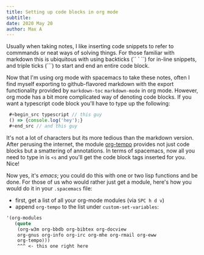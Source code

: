 ```yaml
---
title: Setting up code blocks in org mode
subtitle: 
date: 2020 May 20
author: Max A
---
```

<section>
Usually when taking notes, I like inserting code snippets to refer to commmands or neat ways of solving things. For those familiar with markdown this is ubiquitous with using backticks (`` ` ``) for in-line snippets, and triple ticks (```) to start and end an entire code block.

Now that I'm using org mode with spacemacs to take these notes, often I find myself exporting to github-flavored markdown with the export functionality provided by `markdown-toc` `markdown-mode` in org mode. However, org mode has a bit more complicated way of denoting code blocks. If you want a typescript code block you'll have to type up the following:

```typescript
 #+begin_src typescript // this guy
 () => {console.log('hey');}
 #+end_src // and this guy
```

It's not a lot of characters but its more tedious than the markdown version. After perusing the internet, the module [org-tempo](https://orgmode.org/manual/Structure-Templates.html) provides not just code blocks but a smattering of annotations. In terms of spacemacs, now all you need to type in is `<s` and you'll get the code block tags inserted for you. Nice!

Now yes, it's _emacs_; you could do this with one or two lisp functions and be done. For those of us who would rather just get a module, here's how you would do it in your `.spacemacs` file:

- first, get a list of all your org-mode modules (via `SPC h d v`)
- append `org-tempo` to the list under `custom-set-variables`:

```lisp
'(org-modules
   (quote
    (org-w3m org-bbdb org-bibtex org-docview 
    org-gnus org-info org-irc org-mhe org-rmail org-eww 
    org-tempo)))
    ^^^ <- this one right here
```

</section>
